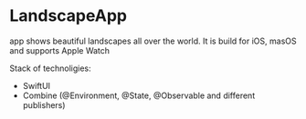 # LandscapeApp
app shows beautiful landscapes all over the world.
It is build for iOS, masOS and supports Apple Watch

Stack of technoligies:
- SwiftUI
- Combine (@Environment, @State, @Observable and different publishers)
